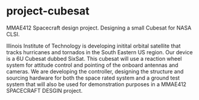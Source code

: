 # project-cubesat
MMAE412 Spacecraft design project. Designing a small Cubesat for NASA CLSI. 

Illinois Institute of Technology is developing initital orbital satellite that tracks hurricanes and tornados in the South Eastern US region. Our device is a 6U Cubesat dubbed SixSat. This cubesat will use a reaction wheel system for attitude control and pointing of the onboard antennas and cameras. We are developing the controller, designing the structure and sourcing hardware for both the space rated system and a ground test system that will also be used for demonstration purposes in a MMAE412 SPACECRAFT DESGIN project.
